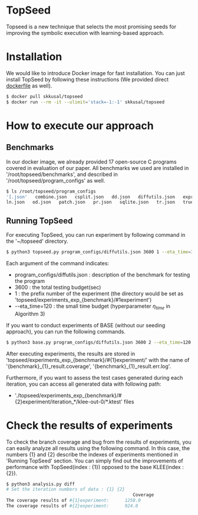 # TopSeed
Topseed is a new technique that selects the most promising seeds for improving the symbolic execution with learning-based approach.

# Installation
We would like to introduce Docker image for fast installation. You can just install TopSeed by following these instructions (We provided direct [dockerfile](https://github.com/skkusal/TopSeed/blob/main/Dockerfile) as well).

```bash
$ docker pull skkusal/topseed
$ docker run --rm -it --ulimit='stack=-1:-1' skkusal/topseed
```

# How to execute our approach
## Benchmarks
In our docker image, we already provided 17 open-source C programs covered in evaluation of our paper. All benchmarks we used are installed in '/root/topseed/benchmarks', and described in '/root/topseed/program_configs' as well.
```bash
$ ls /root/topseed/program_configs
'[.json'   combine.json   csplit.json   dd.json   diffutils.json   expr.json   factor.json   gawk.json   ginstall.json   grep.json
ln.json   od.json   patch.json   pr.json   sqlite.json   tr.json   trueprint.json
```

## Running TopSeed
For executing TopSeed, you can run experiment by following command in the '~/topseed' directory.
```bash
$ python3 topseed.py program_configs/diffutils.json 3600 1 --eta_time=120
```
Each argument of the command indicates:
* program_configs/diffutils.json : description of the benchmark for testing the program
* 3600 : the total testing budget(sec)
* 1 : the prefix number of the experiment (the directory would be set as 'topseed/experiments_exp_{benchmark}/#1experiment')
* --eta_time=120 : the small time budget (hyperparameter $\eta_{time}$ in Algorithm 3)

If you want to conduct experiments of BASE (without our seeding approach), you can run the following commands.
```bash
$ python3 base.py program_configs/diffutils.json 3600 2 --eta_time=120
```

After executing experiments, the results are stored in 'topseed/experiments_exp_{benchmark}/#{1}experiment/' with the name of '{benchmark}\_{1}\_result.coverage', '{benchmark}\_{1}\_result.err.log'.

Furthermore, if you want to assess the test cases generated during each iteration, you can access all generated data with following path:
* './topseed/experiments_exp_{benchmark}/#{2}experiment/iteration_\*/klee-out-0/\*.ktest' files


# Check the results of experiments
To check the branch coverage and bug from the results of experiments, you can easily analyze all results using the following command. In this case, the numbers {1} and {2} describe the indexes of experiments mentioned in 'Running TopSeed' section. You can simply find out the improvements of performance with TopSeed(index : {1}) opposed to the base KLEE(index : {2}). 
```bash
$ python3 analysis.py diff
# Set the iteration numbers of data : {1} {2}
                                                Coverage
The coverage results of #{1}experiment:      1258.0
The coverage results of #{2}experiment:      924.0        
```
